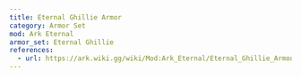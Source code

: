 ```yaml
---
title: Eternal Ghillie Armor
category: Armor Set
mod: Ark Eternal
armor_set: Eternal Ghillie
references:
  - url: https://ark.wiki.gg/wiki/Mod:Ark_Eternal/Eternal_Ghillie_Armour
---
```

